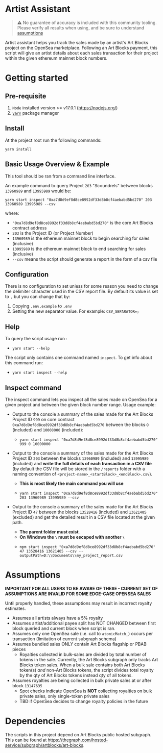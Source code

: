 # Artist Assistant

> :warning: No guarantee of accuracy is included with this community tooling. Please verify all results when using, and be sure to understand [assumptions](#assumptions)

Artist assistant helps you track the sales made by an artist's Art Blocks project on the OpenSea marketplace. Following an Art Blocks payment, this script will give an artist details about each sales transaction for their project within the given ethereum mainnet block numbers.

# Getting started

## Pre-requisite

1. `Node` installed version >= v17.0.1 (https://nodejs.org/)
2. [`yarn`](https://classic.yarnpkg.com/en/docs/install) package manager

## Install 

At the project root run the following commands:
```
yarn install
````

## Basic Usage Overview & Example

This tool should be ran from a command line interface. 

An example command to query Project `203` "Scoundrels" between blocks `13960989` and `13995989` would be:
```
yarn start inspect "0xa7d8d9ef8d8ce8992df33d8b8cf4aebabd5bd270" 203 13960989 13995989 --csv
```
where:
- `"0xa7d8d9ef8d8ce8992df33d8b8cf4aebabd5bd270"` is the core Art Blocks contract address
- `203` is the Project ID (or Project Number)
- `13960989` is the ethereum mainnet block to begin searching for sales (inclusive)
- `13995989` is the ethereum mainnet block to end searching for sales (inclusive)
- `--csv` means the script should generate a report in the form of a csv file
## Configuration

There is no configuration to set unless for some reason you need to change the delimiter character used in the CSV report file. By default its value is set to `,` but you can change that by:
1. Copying `.env.example` to `.env`
2. Setting the new separator value. For example: `CSV_SEPARATOR=;`

## Help

To query the script usage run :
- `yarn start --help`

The script only contains one command named `inspect`. To get info about this command run:
- `yarn start inspect --help`

## Inspect command

The inspect command lets you inspect all the sales made on OpenSea for a given project and between the given block number range. Usage example:

- Output to the console a summary of the sales made for the Art Blocks Project ID `999` on core contract `0xa7d8d9ef8d8ce8992df33d8b8cf4aebabd5bd270` between the blocks `O` (included) and `10000000` (included):
	- ```
	  yarn start inspect "0xa7d8d9ef8d8ce8992df33d8b8cf4aebabd5bd270" 999 0 10000000
	  ```
	
- Output to the console a summary of the sales made for the Art Blocks Project ID `203` between the blocks `13960989` (included) and `13995989` (included) and **write the full details of each transaction in a CSV file** (by default the CSV file will be stored in the `/reports` folder with a naming convention of `<project-name>_<startBlock>_<endBlock>.csv`). 

	- **This is most likely the main command you will use** 

	- ```
	  yarn start inspect "0xa7d8d9ef8d8ce8992df33d8b8cf4aebabd5bd270" 203 13960989 13995989 --csv
	  ```

- Output to the console a summary of the sales made for the Art Blocks Project ID `47` between the blocks `13528416` (included) and `13621405` (excluded) and get the detailed result in a CSV file located at the given path. 
	- **The parent folder must exist**. 
	- **On Windows the `\` must be escaped with another `\`**
	- ```
	  npm start inspect "0xa7d8d9ef8d8ce8992df33d8b8cf4aebabd5bd270" 47 13528416 13621405 --csv --outputPath=D:\\Documents\\my_project_report.csv
		```

# Assumptions
**IMPORTANT FOR ALL USERS TO BE AWARE OF THESE - CURRENT SET OF ASSUMPTIONS ARE INVALID FOR SOME EDGE-CASE OPENSEA SALES**

Until properly handled, these assumptions may result in incorrect royalty estimates.

- Assumes all artists always have a 5% royalty
- Assumes artist/additional payee split has NOT CHANGED between first block queried and current block when script is ran.
- Assumes only one OpenSea sale (i.e. call to `atomicMatch_`) occurs per transaction (limitation of current subgraph schema)
- Assumes bundled sales ONLY contain Art Blocks flagship or PBAB pieces
  - Royalties collected in bulk-sales are divided by total number of tokens in the sale. Currently, the Art Blocks subgraph only tracks Art Blocks token sales. When a bulk sale contains both Art Blocks token(s) *and* non-Art Blocks tokens, the script divides total royalty by the qty of Art Blocks tokens instead qty of all tokens.
- Assumes royalties are being collected in bulk private sales at or after block `13147635`
  - Spot checks indicate OpenSea is **NOT** collecting royalties on bulk private sales, only single-token private sales
  - TBD if OpenSea decides to change royalty policies in the future

# Dependencies

The scripts in this project depend on Art Blocks public hosted subgraph. This can be found at https://thegraph.com/hosted-service/subgraph/artblocks/art-blocks.

